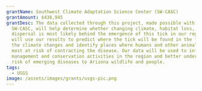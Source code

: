 ```yaml
---
grantName: Southwest Climate Adaptation Science Center (SW-CASC)
grantAmount: $438,945
grantDesc: The data collected through this project, made possible with the
  SW-CASC, will help determine whether changing climate, habitat loss, or bird
  dispersal is most likely behind the emergence of this tick in our region. We
  will use our results to predict where the tick will be found in the future as
  the climate changes and identify places where humans and other animals may be
  most at risk of contracting the disease. Our data will be used to inform
  management and conservation activities in the region and better understand the
  risk of emerging diseases to Arizona wildlife and people.
tags:
  - USGS
image: /assets/images/grants/usgs-pic.png
---
```


